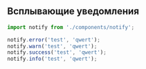 ## Всплывающие уведомления

```javascript
import notify from './components/notify';

notify.error('test', 'qwert');
notify.warn('test', 'qwert');
notify.success('test', 'qwert');
notify.info('test', 'qwert');
```
